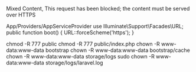 Mixed Content, This request has been blocked; the content must be served over HTTPS

App/Providers/AppServiceProvider
use Illuminate\Support\Facades\URL;
public function boot()
{
    URL::forceScheme('https');
}




chmod -R 777 public
chmod -R 777 public/index.php
chown -R www-data:www-data bootstrap
chown -R www-data:www-data bootstrap/cache
chown -R www-data:www-data storage/logs
sudo chown -R www-data:www-data storage/logs/laravel.log